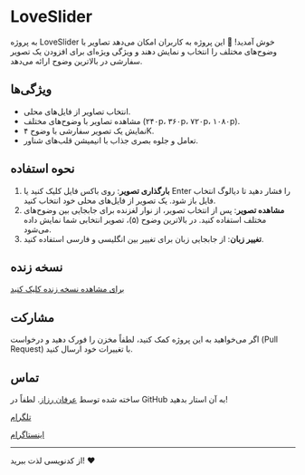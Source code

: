 # LoveSlider

به پروژه LoveSlider خوش آمدید! 🎉 این پروژه به کاربران امکان می‌دهد تصاویر با وضوح‌های مختلف را انتخاب و نمایش دهند و ویژگی ویژه‌ای برای افزودن یک تصویر سفارشی در بالاترین وضوح ارائه می‌دهد.

## ویژگی‌ها

- انتخاب تصاویر از فایل‌های محلی.
- مشاهده تصاویر با وضوح‌های مختلف (۲۴۰p، ۳۶۰p، ۷۲۰p، ۱۰۸۰p).
- نمایش یک تصویر سفارشی با وضوح ۴K.
- تعامل و جلوه بصری جذاب با انیمیشن قلب‌های شناور.

## نحوه استفاده

1. **بارگذاری تصویر**: روی باکس فایل کلیک کنید یا Enter را فشار دهید تا دیالوگ انتخاب فایل باز شود. یک تصویر از فایل‌های محلی خود انتخاب کنید.
2. **مشاهده تصویر**: پس از انتخاب تصویر، از نوار لغزنده برای جابجایی بین وضوح‌های مختلف استفاده کنید. در بالاترین وضوح (۵)، تصویر انتخابی شما نمایش داده می‌شود.
3. **تغییر زبان**: از جابجایی زبان برای تغییر بین انگلیسی و فارسی استفاده کنید.

## نسخه زنده

[برای مشاهده نسخه زنده کلیک کنید](https://your-live-demo-link.com)

## مشارکت

اگر می‌خواهید به این پروژه کمک کنید، لطفاً مخزن را فورک دهید و درخواست (Pull Request) با تغییرات خود ارسال کنید.

## تماس

ساخته شده توسط [عرفان رزاز](https://github.com/erfanrazzaz). لطفاً در GitHub به آن استار بدهید!

[تلگرام](https://t.me/erfan_razzaz)

[اینستاگرام](https://instagram.com/erfan.razzaz)

---

از کدنویسی لذت ببرید! ❤️
